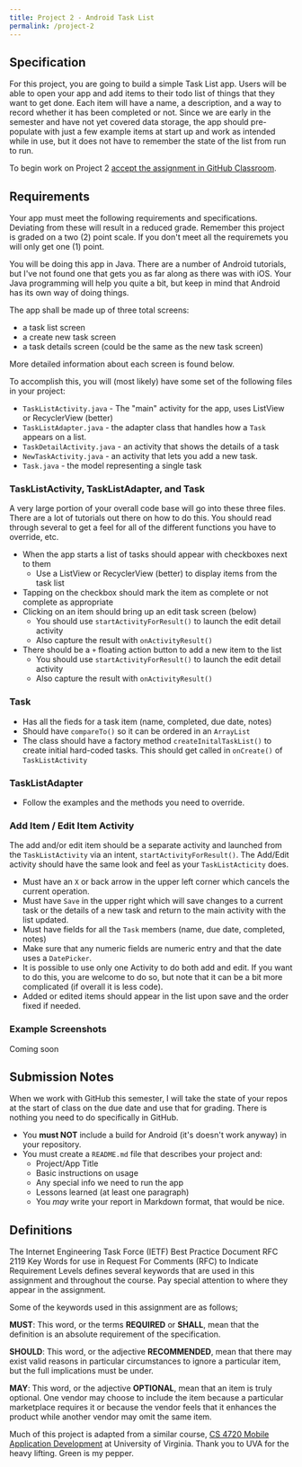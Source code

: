 ```yaml
---
title: Project 2 - Android Task List
permalink: /project-2
---
```

## Specification
For this project, you are going to build a simple Task List app. Users will be able to open your app and add items to their todo list of things that they want to get done. Each item will have a name, a description, and a way to record whether it has been completed or not. Since we are early in the semester and have not yet covered data storage, the app should pre-populate with just a few example items at start up and work as intended while in use, but it does not have to remember the state of the list from run to run.

<!--more--> 
To begin work on Project 2 [accept the assignment in GitHub Classroom](https://classroom.github.com/a/nSYYvO23).

## Requirements
Your app must meet the following requirements and specifications. Deviating from these will result in a reduced grade. Remember this project is graded on a two (2) point scale. If you don't meet all the requiremets you will only get one (1) point.

You will be doing this app in Java. There are a number of Android tutorials, but I've not found one that gets you as far along as there was with iOS. Your Java programming will help you quite a bit, but keep in mind that Android has its own way of doing things.

The app shall be made up of three total screens:

* a task list screen
* a create new task screen
* a task details screen (could be the same as the new task screen)

More detailed information about each screen is found below.

To accomplish this, you will (most likely) have some set of the following files in your project:

* `TaskListActivity.java` - The "main" activity for the app, uses ListView or RecyclerView (better)
* `TaskListAdapter.java` - the adapter class that handles how a `Task` appears on a list.
* `TaskDetailActivity.java` - an activity that shows the details of a task
* `NewTaskActivity.java` - an activity that lets you add a new task.
* `Task.java` - the model representing a single task

### TaskListActivity, TaskListAdapter, and Task

A very large portion of your overall code base will go into these three files. There are a lot of tutorials out there on how to do this. You should read through several to get a feel for all of the different functions you have to override, etc. 

* When the app starts a list of tasks should appear with checkboxes next to them
	* Use a ListView or RecyclerView (better) to display items from the task list
* Tapping on the checkbox should mark the item as complete or not complete as appropriate
* Clicking on an item should bring up an edit task screen (below)
	* You should use `startActivityForResult()` to launch the edit detail activity
	* Also capture the result with `onActivityResult()`
* There should be a `+` floating action button to add a new item to the list
	* You should use `startActivityForResult()` to launch the edit detail activity
	* Also capture the result with `onActivityResult()`

### Task

* Has all the fieds for a task item (name, completed, due date, notes)
* Should have `compareTo()` so it can be ordered in an `ArrayList`
* The class should have a factory method `createInitalTaskList()` to create initial hard-coded tasks. This should get called in `onCreate()` of `TaskListActivity`

### TaskListAdapter

* Follow the examples and the methods you need to override.

### Add Item / Edit Item Activity

The add and/or edit item should be a separate activity and launched from the `TaskListActivity` via an intent, `startActivityForResult()`. The Add/Edit activity should have the same look and feel as your `TaskListActicity` does.

* Must have an `X` or back arrow in the upper left corner which cancels the current operation.
* Must have `Save` in the upper right which will save changes to a current task or the details of a new task and return to the main activity with the list updated.
* Must have fields for all the `Task` members (name, due date, completed, notes)
* Make sure that any numeric fields are numeric entry and that the date uses a `DatePicker`.
* It is possible to use only one Activity to do both add and edit. If you want to do this, you are welcome to do so, but note that it can be a bit more complicated (if overall it is less code).
* Added or edited items should appear in the list upon save and the order fixed if needed.

### Example Screenshots

Coming soon

## Submission Notes
When we work with GitHub this semester, I will take the state of your repos at the start of class on the due date and use that for grading. There is nothing you need to do specifically in GitHub.

* You **must NOT** include a build for Android (it's doesn't work anyway) in your repository. 
* You must create a `README.md` file that describes your project and:
	* Project/App Title
	* Basic instructions on usage
	* Any special info we need to run the app
	* Lessons learned (at least one paragraph)
	* You *may* write your report in Markdown format, that would be nice.

## Definitions
The Internet Engineering Task Force (IETF) Best Practice Document RFC 2119 Key 
Words for use in Request For Comments (RFC) to Indicate Requirement Levels 
defines several keywords that are used in this assignment and throughout the 
course. Pay special attention to where they appear in the assignment.

Some of the keywords used in this assignment are as follows;

**MUST**: This word, or the terms **REQUIRED** or **SHALL**, mean that the
definition is an absolute requirement of the specification.

**SHOULD**: This word, or the adjective **RECOMMENDED**, mean that there may
exist valid reasons in particular circumstances to ignore a particular item, but
the full implications must be under.

**MAY**: This word, or the adjective **OPTIONAL**, mean that an item is truly
optional. One vendor may choose to include the item because a particular
marketplace requires it or because the vendor feels that it enhances the product
while another vendor may omit the same item.

Much of this project is adapted from a similar course, [CS 4720 Mobile Application Development](https://cs4720.cs.virginia.edu/category/android) at University of Virginia. Thank you to UVA for the heavy lifting. Green is my pepper.

